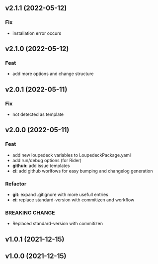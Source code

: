 ## v2.1.1 (2022-05-12)

### Fix

- installation error occurs

## v2.1.0 (2022-05-12)

### Feat

- add more options and change structure

## v2.0.1 (2022-05-11)

### Fix

- not detected as template

## v2.0.0 (2022-05-11)

### Feat

- add new loupedeck variables to LoupedeckPackage.yaml
- add run/debug options (for Rider)
- **github**: add issue templates
- **ci**: add github worlfows for easy bumping and changelog generation

### Refactor

- **git**: expand .gitignore with more usefull entries
- **ci**: replace standard-version with commitizen and workflow

### BREAKING CHANGE

- Replaced standard-version with commitizen

## v1.0.1 (2021-12-15)

## v1.0.0 (2021-12-15)
